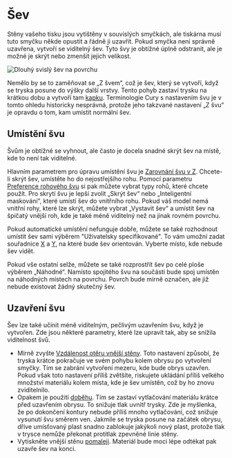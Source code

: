Šev
====
Stěny vašeho tisku jsou vytištěny v souvislých smyčkách, ale tiskárna musí tuto smyčku někde opustit a řádně ji uzavřít. Pokud smyčka není správně uzavřena, vytvoří se viditelný šev. Tyto švy je obtížné úplně odstranit, ale je možné je skrýt nebo zmenšit jejich velikost.

![Dlouhý svislý šev na povrchu](../../../articles/images/seam.jpg)

Nemělo by se to zaměňovat se „Z švem“, což je šev, který se vytvoří, když se tryska posune do výšky další vrstvy. Tento pohyb zastaví trysku na krátkou dobu a vytvoří tam [kapku](blobs.md). Terminologie Cury s nastavením švu je v tomto ohledu historicky nesprávná, protože jeho takzvané nastavení „Z švu“ je opravdu o tom, kam umístit normální šev.

Umístění švu
----
Švům je obtížné se vyhnout, ale často je docela snadné skrýt šev na místě, kde to není tak viditelné.

Hlavním parametrem pro úpravu umístění švu je [Zarovnání švu v Z](../shell/z_seam_type.md). Chcete-li skrýt šev, umístěte ho do nejostřejšího rohu. Pomocí parametru [Preference rohového švu](../shell/z_seam_corner.md) si pak můžete vybrat typy rohů, které chcete použít. Pro skrytí švu je lepší zvolit „Skrýt šev“ nebo „Inteligentní maskování“, které umístí šev do vnitřního rohu. Pokud váš model nemá vnitřní rohy, které lze skrýt, můžete vybrat „Vystavit šev“ a umístit šev na špičatý vnější roh, kde je také méně viditelný než na jinak rovném povrchu.

Pokud automatické umístění nefunguje dobře, můžete se také rozhodnout umístit šev sami výběrem "Uživatelsky specifikované". To vám umožní zadat souřadnice [X](../shell/z_seam_x.md) a [Y](../shell/z_seam_y.md), na které bude šev orientován. Vyberte místo, kde nebude šev vidět.

Pokud vše ostatní selže, můžete se také rozprostřít šev po celé ploše výběrem „Náhodné“. Namísto spojitého švu na součásti bude spoj umístěn na náhodných místech na povrchu. Povrch bude mírně označen, ale již nebude existovat žádný skutečný šev.

Uzavření švu
----
Šev lze také učinit méně viditelným, pečlivým uzavřením švu, když je vytvořen. Zde jsou některé parametry, které lze upravit tak, aby se snížila viditelnost švů.
* Mírně zvyšte [Vzdálenost otěru vnější stěny](../shell/wall_0_wipe_dist.md). Toto nastavení způsobí, že tryska krátce pokračuje ve svém pohybu kolem obrysu po vytvoření smyčky. Tím se zabrání vytvoření mezeru, kde bude obrys uzavřen. Pokud však toto nastavení příliš zvětšíte, riskujete ukládání příliš velkého množství materiálu kolem místa, kde je šev umístěn, což by ho znovu zviditelnilo.
* Opakem je použití [doběhu](../experimental/coasting_enable.md). Tím se zastaví vytlačování materiálu krátce před uzavřením obrysu. To snižuje tlak uvnitř trysky. Zde je myšlenka, že po dokončení kontury nebude příliš mnoho vytlačování, což snižuje vysunutí švu směrem ven. Jakmile se tryska posune na začátek obrysu, dříve umísťovaný plast snadno zablokuje jakýkoli nový plast, protože tlak v trysce nemůže překonat protitlak zpevněné linie stěny.
* Vytiskněte vnější stěnu [pomaleji](../speed/speed_wall_0.md). Materiál bude moci lépe odtékat pak uzavře šev na konci.
